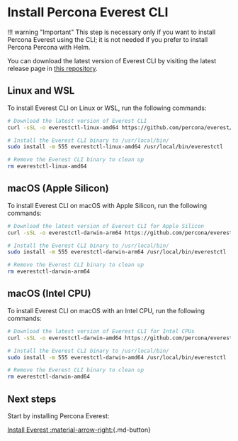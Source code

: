 # Install Percona Everest CLI

!!! warning "Important"
    This step is necessary only if you want to install Percona Everest using the CLI; it is not needed if you prefer to install Percona Percona with Helm.


You can download the latest version of Everest CLI by visiting the latest release page in [this repository](https://github.com/percona/everest/releases/latest).

## Linux and WSL

To install Everest CLI on Linux or WSL, run the following commands:

```bash
# Download the latest version of Everest CLI
curl -sSL -o everestctl-linux-amd64 https://github.com/percona/everest/releases/latest/download/everestctl-linux-amd64

# Install the Everest CLI binary to /usr/local/bin/
sudo install -m 555 everestctl-linux-amd64 /usr/local/bin/everestctl

# Remove the Everest CLI binary to clean up
rm everestctl-linux-amd64
```

## macOS (Apple Silicon)

To install Everest CLI on macOS with Apple Silicon, run the following commands:

```bash
# Download the latest version of Everest CLI for Apple Silicon
curl -sSL -o everestctl-darwin-arm64 https://github.com/percona/everest/releases/latest/download/everestctl-darwin-arm64

# Install the Everest CLI binary to /usr/local/bin/
sudo install -m 555 everestctl-darwin-arm64 /usr/local/bin/everestctl

# Remove the Everest CLI binary to clean up
rm everestctl-darwin-arm64
```

## macOS (Intel CPU)

To install Everest CLI on macOS with an Intel CPU, run the following commands:

```bash
# Download the latest version of Everest CLI for Intel CPUs
curl -sSL -o everestctl-darwin-amd64 https://github.com/percona/everest/releases/latest/download/everestctl-darwin-amd64

# Install the Everest CLI binary to /usr/local/bin/
sudo install -m 555 everestctl-darwin-amd64 /usr/local/bin/everestctl

# Remove the Everest CLI binary to clean up
rm everestctl-darwin-amd64
```

## Next steps

Start by installing Percona Everest: 

[Install Everest :material-arrow-right:](installEverest.md){.md-button}

